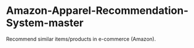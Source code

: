 # Amazon-Apparel-Recommendation-System-master
Recommend similar items/products in e-commerce (Amazon).
